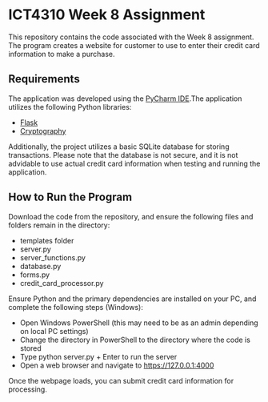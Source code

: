 # ICT4310 Week 8 Assignment
This repository contains the code associated with the Week 8 assignment. The program creates a website for customer to use to enter their credit card information to make a purchase.

## Requirements
The application was developed using the [PyCharm IDE](https://www.jetbrains.com/pycharm/).The application utilizes the following Python libraries:
- [Flask](https://flask.palletsprojects.com/en/1.1.x/)
- [Cryptography](https://pypi.org/project/cryptography/)
 
Additionally, the project utilizes a basic SQLite database for storing transactions. Please note that the database is not secure, and it is not advidable to use actual credit card information when testing and running the application.

## How to Run the Program
Download the code from the repository, and ensure the following files and folders remain in the directory:
- templates folder
- server.py
- server_functions.py
- database.py
- forms.py
- credit_card_processor.py

Ensure Python and the primary dependencies are installed on your PC, and complete the following steps (Windows):
- Open Windows PowerShell (this may need to be as an admin depending on local PC settings)
- Change the directory in PowerShell to the directory where the code is stored
- Type python server.py + Enter to run the server
- Open a web browser and navigate to https://127.0.0.1:4000

Once the webpage loads, you can submit credit card information for processing.
